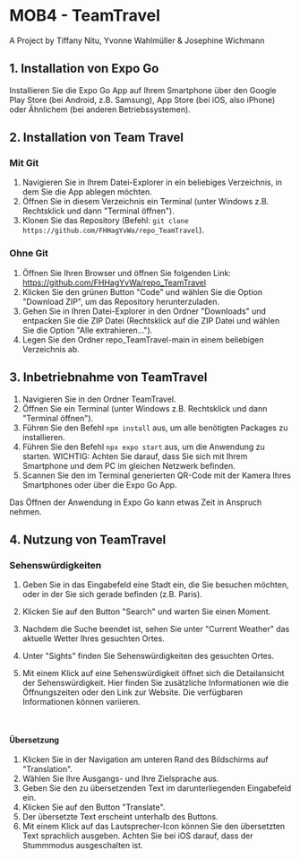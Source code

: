 # MOB4 - TeamTravel

A Project by Tiffany Nitu, Yvonne Wahlmüller & Josephine Wichmann

## 1. Installation von Expo Go

Installieren Sie die Expo Go App auf Ihrem Smartphone über den Google Play Store (bei Android, z.B. Samsung), App Store (bei iOS, also iPhone) oder Ähnlichem (bei anderen Betriebssystemen).



## 2. Installation von Team Travel

### Mit Git

1. Navigieren Sie in Ihrem Datei-Explorer in ein beliebiges Verzeichnis, in dem Sie die App ablegen möchten.
2. Öffnen Sie in diesem Verzeichnis ein Terminal (unter Windows z.B. Rechtsklick und dann "Terminal öffnen").
3. Klonen Sie das Repository (Befehl: `git clone https://github.com/FHHagYvWa/repo_TeamTravel`).



### Ohne Git

1. Öffnen Sie Ihren Browser und öffnen Sie folgenden Link: https://github.com/FHHagYvWa/repo_TeamTravel
2. Klicken Sie den grünen Button "Code" und wählen Sie die Option "Download ZIP", um das Repository herunterzuladen.
3. Gehen Sie in Ihren Datei-Explorer in den Ordner "Downloads" und entpacken Sie die ZIP Datei (Rechtsklick auf die ZIP Datei und wählen Sie die Option "Alle extrahieren...").
4. Legen Sie den Ordner repo_TeamTravel-main in einem beliebigen Verzeichnis ab.



## 3. Inbetriebnahme von TeamTravel

1. Navigieren Sie in den Ordner TeamTravel.
2. Öffnen Sie ein Terminal (unter Windows z.B. Rechtsklick und dann "Terminal öffnen").
3. Führen Sie den Befehl `npm install` aus, um alle benötigten Packages zu installieren.
4. Führen Sie den Befehl `npx expo start` aus, um die Anwendung zu starten. WICHTIG: Achten Sie darauf, dass Sie sich mit Ihrem Smartphone und dem PC im gleichen Netzwerk befinden.
5. Scannen Sie den im Terminal generierten QR-Code mit der Kamera Ihres Smartphones oder über die Expo Go App.

Das Öffnen der Anwendung in Expo Go kann etwas Zeit in Anspruch nehmen.



## 4. Nutzung von TeamTravel

### Sehenswürdigkeiten 
1. Geben Sie in das Eingabefeld eine Stadt ein, die Sie besuchen möchten, oder in der Sie sich gerade befinden (z.B. Paris).

2. Klicken Sie auf den Button "Search" und warten Sie einen Moment.

3. Nachdem die Suche beendet ist, sehen Sie unter "Current Weather" das aktuelle Wetter Ihres gesuchten Ortes.

4. Unter "Sights" finden Sie Sehenswürdigkeiten des gesuchten Ortes.

5. Mit einem Klick auf eine Sehenswürdigkeit öffnet sich die Detailansicht der Sehenswürdigkeit. Hier finden Sie zusätzliche Informationen wie die Öffnungszeiten oder den Link zur Website. Die verfügbaren Informationen können variieren.

  ​

#### Übersetzung 
1. Klicken Sie in der Navigation am unteren Rand des Bildschirms auf "Translation".
2. Wählen Sie Ihre Ausgangs- und Ihre Zielsprache aus.
3. Geben Sie den zu übersetzenden Text im darunterliegenden Eingabefeld ein.
4. Klicken Sie auf den Button "Translate".
5. Der übersetzte Text erscheint unterhalb des Buttons.
6. Mit einem Klick auf das Lautsprecher-Icon können Sie den übersetzten Text sprachlich ausgeben. Achten Sie bei iOS darauf, dass der Stummmodus ausgeschalten ist.
